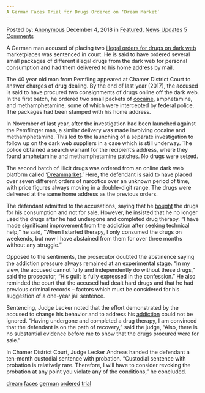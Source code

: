```yaml
---
A German Faces Trial for Drugs Ordered on ‘Dream Market’
---
```

<article class="post-listing post-27465 post type-post status-publish format-standard has-post-thumbnail hentry 
 tag-dream tag-faces tag-german tag-ordered tag-trial">
<div class="post-inner">
<span>Posted by: <a href="https://www.deepdotweb.com/author/anony/" title="">Anonymous </a></span>
<span>December 4, 2018</span>
<span>in <a href="https://www.deepdotweb.com/category/deepdot-news/" rel="category tag">Featured</a>, <a href="https://www.deepdotweb.com/category/news-updates/" rel="category tag">News Updates</a></span>
<span><a href="https://www.deepdotweb.com/2018/12/04/a-german-faces-trial-for-drugs-ordered-on-dream-market/#comments">5 Comments</a></span>


<p>A German man accused of placing two <a href="https://www.mittelbayerische.de/region/cham-nachrichten/pemflinger-bestellte-drogen-im-darknet-20909-art1719460.html&quot; \o &quot;https://www.mittelbayerische.de/region/cham-nachrichten/pemflinger-bestellte-drogen-im-darknet-20909-art1719460.html">illegal orders for drug</a><a href="https://www.mittelbayerische.de/region/cham-nachrichten/pemflinger-bestellte-drogen-im-darknet-20909-art1719460.html&quot; \o &quot;https://www.mittelbayerische.de/region/cham-nachrichten/pemflinger-bestellte-drogen-im-darknet-20909-art1719460.html">s</a><a href="https://www.mittelbayerische.de/region/cham-nachrichten/pemflinger-bestellte-drogen-im-darknet-20909-art1719460.html&quot; \o &quot;https://www.mittelbayerische.de/region/cham-nachrichten/pemflinger-bestellte-drogen-im-darknet-20909-art1719460.html"> on</a><a href="https://www.mittelbayerische.de/region/cham-nachrichten/pemflinger-bestellte-drogen-im-darknet-20909-art1719460.html&quot; \o &quot;https://www.mittelbayerische.de/region/cham-nachrichten/pemflinger-bestellte-drogen-im-darknet-20909-art1719460.html"> dark web</a> marketplaces was sentenced in court. He is said to have ordered several small packages of different illegal drugs from the dark web for personal consumption and had them delivered to his home address by mail.</p>
<p>The 40 year old man from Pemfling appeared at Chamer District Court to answer charges of drug dealing. By the end of last year (2017), the accused is said to have procured two consignments of drugs online off the dark web. In the first batch, he ordered two small packets of <a href="https://www.deepdotweb.com/2018/10/23/two-indicted-for-selling-cocaine-and-marijuana-on-dream-market/">cocaine</a>, amphetamine, and methamphetamine, some of which were intercepted by federal police. The packages had been stamped with his home address.</p>
<p>In November of last year, after the investigation had been launched against the Pemflinger man, a similar delivery was made involving cocaine and methamphetamine. This led to the launching of a separate investigation to follow up on the dark web suppliers in a case which is still underway. The police obtained a search warrant for the recipient’s address, where they found amphetamine and methamphetamine patches. No drugs were seized.</p>
<p>The second batch of illicit drugs was ordered from an online dark web platform called ‘<a href="https://www.deepdotweb.com/dream-markets-alternative-links/">Dreammarket</a>.’ Here, the defendant is said to have placed over seven different orders of narcotics over an unknown period of time, with price figures always moving in a double-digit range. The drugs were delivered at the same home address as the previous orders.</p>
<p>The defendant admitted to the accusations, saying that he <a href="https://www.deepdotweb.com/2015/09/11/tutorial-how-to-buy-from-dream-market/">bought</a> the drugs for his consumption and not for sale. However, he insisted that he no longer used the drugs after he had undergone and completed drug therapy. “I have made significant improvement from the addiction after seeking technical help,” he said, “When I started therapy, I only consumed the drugs on weekends, but now I have abstained from them for over three months without any struggle.”</p>
<p>Opposed to the sentiments, the prosecutor doubted the abstinence saying the addiction pressure always remained at an experimental stage. “In my view, the accused cannot fully and independently do without these drugs,” said the prosecutor, “His guilt is fully expressed in the confession.” He also reminded the court that the accused had dealt hard drugs and that he had previous criminal records – factors which must be considered for his suggestion of a one-year jail sentence.</p>
<p>Sentencing, Judge Lecker noted that the effort demonstrated by the accused to change his behavior and to address his <a href="https://www.deepdotweb.com/2017/03/25/german-gets-lesser-sentence-due-active-addiction-treatment/">addiction</a> could not be ignored. “Having undergone and completed a drug therapy, I am convinced that the defendant is on the path of recovery,” said the judge, “Also, there is no substantial evidence before me to show that the drugs procured were for sale.”</p>
<p>In Chamer District Court, Judge Lecker Andreas handed the defendant a ten-month custodial sentence with probation. “Custodial sentence with probation is relatively rare. Therefore, I will have to consider revoking the probation at any point you violate any of the conditions,” he concluded.</p>
</div>
<a href="https://www.deepdotweb.com/tag/dream/" rel="tag">dream</a>  <a href="https://www.deepdotweb.com/tag/faces/" rel="tag">faces</a> <a href="https://www.deepdotweb.com/tag/german/" rel="tag">german</a> <a href="https://www.deepdotweb.com/tag/ordered/" rel="tag">ordered</a> <a href="https://www.deepdotweb.com/tag/trial/" rel="tag">trial</a></span> <span style="display:none" class="updated">2018-12-04<a href="https://www.deepdotweb.com/author/anony/" title="Posts by Anonymous" rel="author">Anonymous</a></strong></div>

